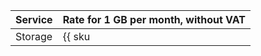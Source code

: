 | Service | Rate for 1 GB per month, without VAT |
| ----- | ----- |
| Storage | {{ sku|USD|cr.bucket.used_space.standard|month|string }}  |